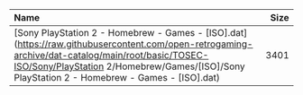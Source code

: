 |Name|Size|
|:---|---:|
|[Sony PlayStation 2 - Homebrew - Games - [ISO].dat](https://raw.githubusercontent.com/open-retrogaming-archive/dat-catalog/main/root/basic/TOSEC-ISO/Sony/PlayStation 2/Homebrew/Games/[ISO]/Sony PlayStation 2 - Homebrew - Games - [ISO].dat)|3401|
